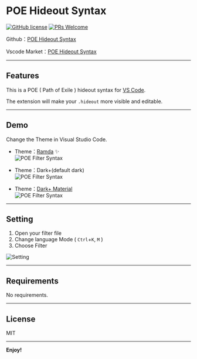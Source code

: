 # POE Hideout Syntax

[![GitHub license](https://img.shields.io/github/license/explooosion/Agm-Direction.svg)](https://github.com/explooosion/Agm-Direction)
[![PRs Welcome](https://img.shields.io/badge/PRs-welcome-brightgreen.svg)](http://makeapullrequest.com)

Github：[POE Hideout Syntax](https://github.com/explooosion/PoeHideoutSyntax.git)

Vscode Market：[POE Hideout Syntax](https://marketplace.visualstudio.com/items?itemName=robby.poe-hideout-syntax)

-------

## Features

This is a POE ( Path of Exile ) hideout syntax for [VS Code](https://code.visualstudio.com/).

The extension will make your `.hideout` more visible and editable.

-------

## Demo

Change the Theme in Visual Studio Code.

+ Theme：[Ramda](https://marketplace.visualstudio.com/items?itemName=gluons.ramda-theme) ✨  
![POE Filter Syntax](https://i.imgur.com/mgw3t3n.png)

+ Theme：Dark+(default dark)  
![POE Filter Syntax](https://i.imgur.com/gSSrOXE.png)  

+ Theme：[Dark+ Material](https://marketplace.visualstudio.com/items?itemName=vangware.dark-plus-material)  
![POE Filter Syntax](https://i.imgur.com/SXdV1FU.png)

-------

## Setting

1. Open your filter file
2. Change language Mode ( `Ctrl`+`K`, `M` )
3. Choose Filter
  
![Setting](https://i.imgur.com/2um5Dmm.png)

-------

## Requirements

No requirements.

-------

## License
MIT

-------

**Enjoy!**